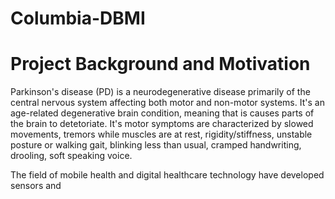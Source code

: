# Columbia-DBMI
# Project Background and Motivation
Parkinson's disease (PD) is a neurodegenerative disease primarily of the central nervous system affecting both motor and non-motor systems. It's an age-related degenerative brain condition, meaning that is causes parts of the brain to detetoriate. It's motor symptoms are characterized by slowed movements, tremors while muscles are at rest, rigidity/stiffness, unstable posture or walking gait, blinking less than usual, cramped handwriting, drooling, soft speaking voice. 

The field of mobile health and digital healthcare technology have developed sensors and 

